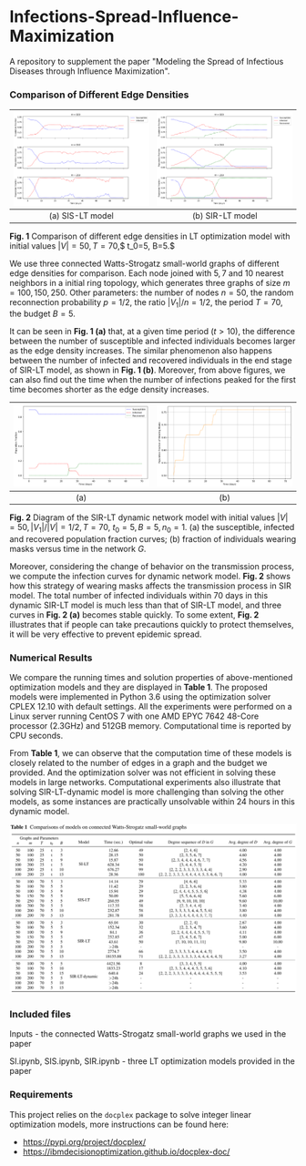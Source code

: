 # Infections-Spread-Influence-Maximization
A repository to supplement the paper "Modeling the Spread of Infectious Diseases through Influence Maximization".

### Comparison of Different Edge Densities

![](https://github.com/omegayao/Infections-Spread-Influence-Maximization/blob/main/Figures/SIS_compared.png)  |  ![](https://github.com/omegayao/Infections-Spread-Influence-Maximization/blob/main/Figures/SIR_compared.png)
:-------------------------:|:-------------------------:
(a) SIS-LT model             | (b) SIR-LT model 

**Fig. 1** Comparison of different edge densities in LT optimization model with initial values $|V|=50, T=70$,$ t_0=5, B=5.$ 

We use three connected Watts-Strogatz small-world graphs of different edge densities for comparison. Each node joined with $5,7$ and $10$ nearest neighbors in a initial ring topology, which generates three graphs of size $m =100, 150, 250$. Other parameters: the number of nodes $n = 50$, the random reconnection probability $p=1/2$, the ratio $|V_1|/n = 1/2$, the period $T=70$, the budget $B =5$. 

It can be seen in **Fig. 1 (a)** that, at a given time period ($t>10$), the difference between the number of susceptible and infected individuals becomes larger as the edge density increases. The similar phenomenon also happens between the number of infected and recovered individuals in the end stage of SIR-LT model, as shown in **Fig. 1 (b)**. Moreover, from above figures, we can also find out the time when the number of infections peaked for the first time becomes shorter as the edge density increases.

![](https://github.com/omegayao/Infections-Spread-Influence-Maximization/blob/main/Figures/SIR-dynamic.png)  |  ![](https://github.com/omegayao/Infections-Spread-Influence-Maximization/blob/main/Figures/SIR-masks.png)
:-------------------------:|:-------------------------:
(a)              | (b) 

**Fig. 2** Diagram of the SIR-LT dynamic network model with initial values $|V|=50,|V_1|/|V|=1/2, T=70$, $t_0=5,B=5,n_0=1$. (a) the susceptible, infected and recovered population fraction curves; (b) fraction of individuals wearing masks versus time in the network $G$.

Moreover, considering the change of behavior on the transmission process, we compute the infection curves for dynamic network model. **Fig. 2** shows how this strategy of wearing masks affects the transmission process in SIR model. The total number of infected individuals within $70$ days in this dynamic SIR-LT model is much less than that of SIR-LT model, and three curves in **Fig. 2 (a)** becomes stable quickly. To some extent, **Fig. 2** illustrates that if people can take precautions quickly to protect themselves, it will be very effective to prevent epidemic spread.

### Numerical Results

We compare the running times and solution properties of above-mentioned optimization models and they are displayed in **Table 1**. The proposed models were implemented in Python 3.6 using the optimization solver CPLEX 12.10 with default settings. 
All the experiments were performed on a Linux server running CentOS 7 with one AMD EPYC 7642 48-Core processor (2.3GHz) and 512GB memory. Computational time is reported by CPU seconds.

From **Table 1**, we can observe that the computation time of these models is 
closely related to the number of edges in a graph and the budget we provided. And the optimization solver was not efficient in solving these models in large networks. Computational experiments also illustrate that solving SIR-LT-dynamic model is more challenging than solving the other models, as some instances are practically unsolvable within 24 hours in this dynamic model. 

![](https://github.com/omegayao/Infections-Spread-Influence-Maximization/blob/main/Figures/Table-1.png)

### Included files

Inputs -  the connected Watts-Strogatz small-world graphs we used in the paper 

SI.ipynb, SIS.ipynb, SIR.ipynb - three LT optimization models provided in the paper

### Requirements

This project relies on the `docplex` package to solve integer linear optimization models,  more instructions can be found here:

- https://pypi.org/project/docplex/
- https://ibmdecisionoptimization.github.io/docplex-doc/
